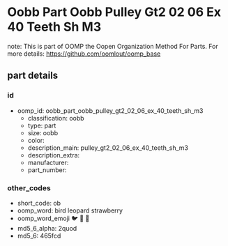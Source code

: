 # Oobb Part Oobb Pulley Gt2 02 06 Ex 40 Teeth Sh M3  

note: This is part of OOMP the Oopen Organization Method For Parts. For more details: https://github.com/oomlout/oomp_base

##  part details





### id
* oomp_id: oobb_part_oobb_pulley_gt2_02_06_ex_40_teeth_sh_m3
  * classification: oobb
  * type: part
  * size: oobb
  * color: 
  * description_main: pulley_gt2_02_06_ex_40_teeth_sh_m3
  * description_extra: 
  * manufacturer: 
  * part_number: 

### other_codes
* short_code: ob
* oomp_word: bird leopard strawberry
* oomp_word_emoji :bird: :leopard: :strawberry:
* md5_6_alpha: 2quod
* md5_6: 465fcd